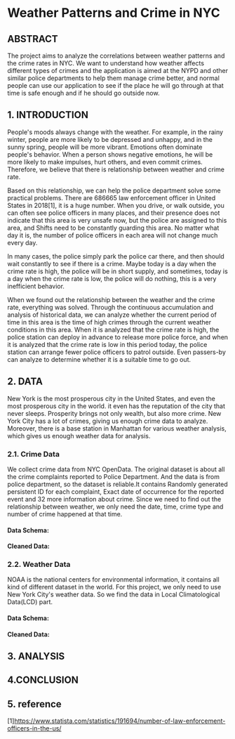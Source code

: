 # Weather Patterns and Crime in NYC

## ABSTRACT
The project aims to analyze the correlations between weather patterns and the crime rates in NYC. We want to understand how weather affects different types of crimes and the application is aimed at the NYPD and other similar police departments to help them manage crime better, and normal people can use our application to see if the place he will go through at that time is safe enough and if he should go outside now.

## 1. INTRODUCTION
People's moods always change with the weather. For example, in the rainy winter, people are more likely to be depressed and unhappy, and in the sunny spring, people will be more vibrant. Emotions often dominate people's behavior. When a person shows negative emotions, he will be more likely to make impulses, hurt others, and even commit crimes. Therefore, we believe that there is relationship between weather and crime rate. 

Based on this relationship, we can help the police department solve some practical problems. There are 686665 law enforcement officer in United States in 2018[1], it is a huge number. When you drive, or walk outside, you can often see police officers in many places, and their presence does not indicate that this area is very unsafe now, but the police are assigned to this area, and Shifts need to be constantly guarding this area. No matter what day it is, the number of police officers in each area will not change much every day.  

In many cases, the police simply park the police car there, and then should wait constantly to see if there is a crime. Maybe today is a day when the crime rate is high, the police will be in short supply, and sometimes, today is a day when the crime rate is low, the police will do nothing, this is a very inefficient behavior.   

When we found out the relationship between the weather and the crime rate, everything was solved. Through the continuous accumulation and analysis of historical data, we can analyze whether the current period of time in this area is the time of high crimes through the current weather conditions in this area. When it is analyzed that the crime rate is high, the police station can deploy in advance to release more police force, and when it is analyzed that the crime rate is low in this period today, the police station can arrange fewer police officers to patrol outside. Even passers-by can analyze to determine whether it is a suitable time to go out.

## 2. DATA
New York is the most prosperous city in the United States, and even the most prosperous city in the world. it even has the reputation of the city that never sleeps. Prosperity brings not only wealth, but also more crime. New York City has a lot of crimes, giving us enough crime data to analyze. Moreover, there is a base station in Manhattan for various weather analysis, which gives us enough weather data for analysis.
### 2.1. Crime Data
We collect crime data from NYC OpenData. The original dataset is about all the crime complaints reported to Police Department. And the data is from police department, so the dataset is reliable.It contains Randomly generated persistent ID for each complaint, Exact date of occurrence for the reported event and 32 more information about crime. Since we need to find out the relationship between weather, we only need the date, time, crime type and number of crime happened at that time.
#### Data Schema:
#### Cleaned Data:

### 2.2. Weather Data
NOAA is the national centers for environmental information, it contains all kind of different dataset in the world. For this project, we only need to use New York City's weather data. So we find the data in Local Climatological Data(LCD) part. 
#### Data Schema:
#### Cleaned Data:
## 3. ANALYSIS

## 4.CONCLUSION 
## 5. reference
[1]https://www.statista.com/statistics/191694/number-of-law-enforcement-officers-in-the-us/
